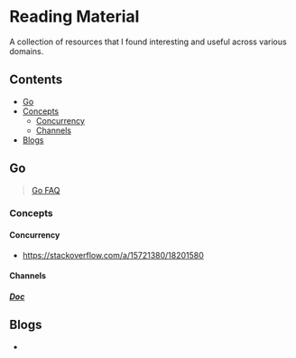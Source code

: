 # Reading Material
A collection of resources that I found interesting and useful across various domains.

## Contents
- [Go](#go)
 - [Concepts](#concepts)  
   - [Concurrency](#concurrency) 
   - [Channels](#channels)
- [Blogs](#blogs)

## Go
> [Go FAQ](https://golang.org/doc/faq)
### Concepts
#### Concurrency
- https://stackoverflow.com/a/15721380/18201580
#### Channels
 ##### [Doc](https://github.com/manitejav/reading-material/blob/main/channels.md)
## Blogs
- 
